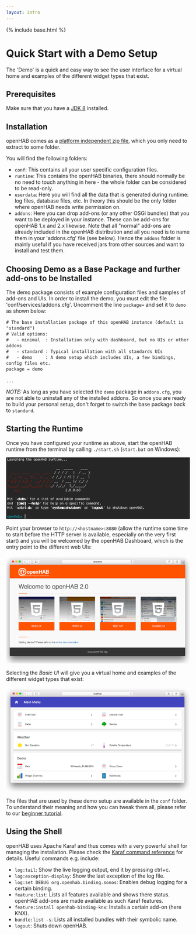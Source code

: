 ```yaml
---
layout: intro
---
```


{% include base.html %}

# Quick Start with a Demo Setup

The 'Demo' is a quick and easy way to see the user interface for a virtual home and examples of the different widget types that exist.

## Prerequisites

Make sure that you have a [JDK 8]({{base}}/installation/index.html#prerequisites) installed.

## Installation

openHAB comes as a [platform independent zip file](https://openhab.ci.cloudbees.com/job/openHAB-Distribution/lastSuccessfulBuild/artifact/distributions/openhab-offline/target/openhab-offline-2.0.0-SNAPSHOT.zip), which you only need to extract to some folder.

You will find the following folders:

 - `conf`: This contains all your user specific configuration files.
 - `runtime`: This contains the openHAB binaries, there should normally be no need to touch anything in here - the whole folder can be considered to be read-only.
 - `userdata`: Here you will find all the data that is generated during runtime: log files, database files, etc. In theory this should be the only folder where openHAB needs write permission on.
 - `addons`: Here you can drop add-ons (or any other OSGi bundles) that you want to be deployed in your instance. These can be add-ons for openHAB 1.x and 2.x likewise. Note that all "normal" add-ons are already included in the openHAB distribution and all you need is to name them in your 'addons.cfg' file (see below). Hence the `addons` folder is mainly useful if you have received jars from other sources and want to install and test them.

## Choosing Demo as a Base Package and further add-ons to be Installed

The demo package consists of example configuration files and samples of add-ons and UIs. In order to install the demo, you must edit the file 'conf/services/addons.cfg'.
Uncomment the line `package=` and set it to `demo` as shown below:

```
# The base installation package of this openHAB instance (default is "standard")
# Valid options:
#   - minimal  : Installation only with dashboard, but no UIs or other addons
#   - standard : Typical installation with all standards UIs
#   - demo     : A demo setup which includes UIs, a few bindings, config files etc.
package = demo

...
```  

_NOTE:_ As long as you have selected the `demo` package in `addons.cfg`, you are not able to uninstall any of the installed addons.
So once you are ready to build your personal setup, don't forget to switch the base package back to `standard`.

## Starting the Runtime

Once you have configured your runtime as above, start the openHAB runtime from the terminal by calling `./start.sh` (`start.bat` on Windows):

![console](images/demo_console.png)

Point your browser to ```http://<hostname>:8080``` (allow the runtime some time to start before the HTTP server is available, especially on the very first start) and you will be welcomed by the openHAB Dashboard, which is the entry point to the different web UIs:

![dashboard](images/demo_dashboard.png)

Selecting the _Basic UI_ will give you a virtual home and examples of the different widget types that exist:

![basicui](images/demo_basicui.png)

The files that are used by these demo setup are available in the `conf` folder.
To understand their meaning and how you can tweak them all, please refer to our [beginner tutorial](beginner).

## Using the Shell

openHAB uses Apache Karaf and thus comes with a very powerful shell for managing the installation. Please check the [Karaf command reference](https://karaf.apache.org/manual/latest/#_commands) for details. Useful commands e.g. include:

 - `log:tail`: Show the live logging output, end it by pressing ctrl+c.
 - `log:exception-display`: Show the last exception of the log file.
 - `log:set DEBUG org.openhab.binding.sonos`: Enables debug logging for a certain binding.
 - `feature:list`: Lists all features available and shows there status. openHAB add-ons are made available as such Karaf features.
 - `feature:install openhab-binding-knx`: Installs a certain add-on (here KNX).
 - `bundle:list -s`: Lists all installed bundles with their symbolic name.
 - `logout`: Shuts down openHAB.
